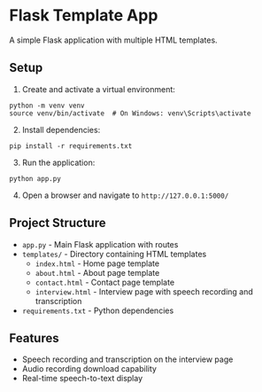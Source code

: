 # Flask Template App

A simple Flask application with multiple HTML templates.

## Setup

1. Create and activate a virtual environment:
```
python -m venv venv
source venv/bin/activate  # On Windows: venv\Scripts\activate
```

2. Install dependencies:
```
pip install -r requirements.txt
```

3. Run the application:
```
python app.py
```

4. Open a browser and navigate to `http://127.0.0.1:5000/`

## Project Structure

- `app.py` - Main Flask application with routes
- `templates/` - Directory containing HTML templates
  - `index.html` - Home page template
  - `about.html` - About page template
  - `contact.html` - Contact page template
  - `interview.html` - Interview page with speech recording and transcription
- `requirements.txt` - Python dependencies

## Features

- Speech recording and transcription on the interview page
- Audio recording download capability
- Real-time speech-to-text display 
